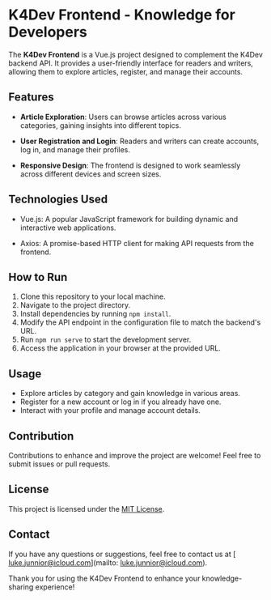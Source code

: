 # K4Dev Frontend - Knowledge for Developers

The **K4Dev Frontend** is a Vue.js project designed to complement the K4Dev backend API. It provides a user-friendly interface for readers and writers, allowing them to explore articles, register, and manage their accounts.

## Features

- **Article Exploration**: Users can browse articles across various categories, gaining insights into different topics.

- **User Registration and Login**: Readers and writers can create accounts, log in, and manage their profiles.

- **Responsive Design**: The frontend is designed to work seamlessly across different devices and screen sizes.

## Technologies Used

- Vue.js: A popular JavaScript framework for building dynamic and interactive web applications.

- Axios: A promise-based HTTP client for making API requests from the frontend.

## How to Run

1. Clone this repository to your local machine.
2. Navigate to the project directory.
3. Install dependencies by running `npm install`.
4. Modify the API endpoint in the configuration file to match the backend's URL.
5. Run `npm run serve` to start the development server.
6. Access the application in your browser at the provided URL.

## Usage

- Explore articles by category and gain knowledge in various areas.
- Register for a new account or log in if you already have one.
- Interact with your profile and manage account details.

## Contribution

Contributions to enhance and improve the project are welcome! Feel free to submit issues or pull requests.

## License

This project is licensed under the [MIT License](https://opensource.org/licenses/MIT).

## Contact

If you have any questions or suggestions, feel free to contact us at [ luke.junnior@icloud.com](mailto: luke.junnior@icloud.com).

Thank you for using the K4Dev Frontend to enhance your knowledge-sharing experience!